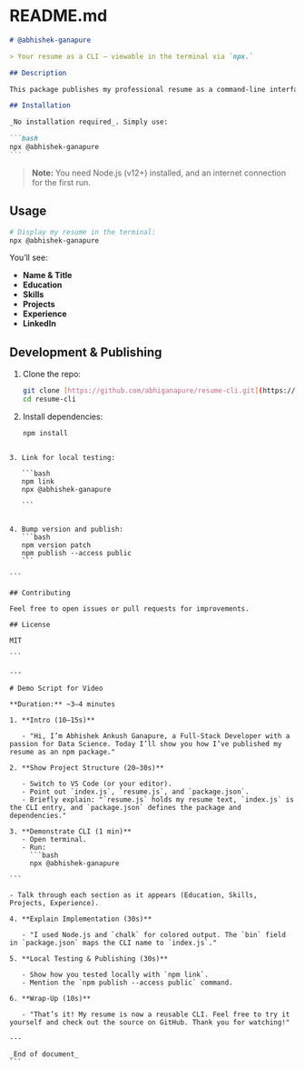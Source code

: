 # README.md

````markdown
# @abhishek-ganapure

> Your resume as a CLI — viewable in the terminal via `npx.`

## Description

This package publishes my professional resume as a command‑line interface. Run the CLI with `npx @abhishek-ganapure` to instantly display my background, skills, projects, and experience in a clean, formatted layout.

## Installation

_No installation required_. Simply use:

```bash
npx @abhishek-ganapure
```
````

> **Note:** You need Node.js (v12+) installed, and an internet connection for the first run.

## Usage

```bash
# Display my resume in the terminal:
npx @abhishek-ganapure
```

You’ll see:

- **Name & Title**
- **Education**
- **Skills**
- **Projects**
- **Experience**
- **LinkedIn**

## Development & Publishing

1. Clone the repo:

   ```bash
   git clone [https://github.com/abhiganapure/resume-cli.git](https://github.com/abhiganapure/resume-cli.git)
   cd resume-cli

   ```

2. Install dependencies:
   ```bash
   npm install
   ```

````

3. Link for local testing:

   ```bash
   npm link
   npx @abhishek-ganapure

   ```


4. Bump version and publish:
   ```bash
   npm version patch
   npm publish --access public
   ```

```

## Contributing

Feel free to open issues or pull requests for improvements.

## License

MIT

```

---

# Demo Script for Video

**Duration:** ~3–4 minutes

1. **Intro (10–15s)**

   - "Hi, I’m Abhishek Ankush Ganapure, a Full-Stack Developer with a passion for Data Science. Today I’ll show you how I’ve published my resume as an npm package."

2. **Show Project Structure (20–30s)**

   - Switch to VS Code (or your editor).
   - Point out `index.js`, `resume.js`, and `package.json`.
   - Briefly explain: "`resume.js` holds my resume text, `index.js` is the CLI entry, and `package.json` defines the package and dependencies."

3. **Demonstrate CLI (1 min)**
   - Open terminal.
   - Run:
     ```bash
     npx @abhishek-ganapure

```

- Talk through each section as it appears (Education, Skills, Projects, Experience).

4. **Explain Implementation (30s)**

   - "I used Node.js and `chalk` for colored output. The `bin` field in `package.json` maps the CLI name to `index.js`."

5. **Local Testing & Publishing (30s)**

   - Show how you tested locally with `npm link`.
   - Mention the `npm publish --access public` command.

6. **Wrap-Up (10s)**

   - "That’s it! My resume is now a reusable CLI. Feel free to try it yourself and check out the source on GitHub. Thank you for watching!"

---

_End of document_
```
````
